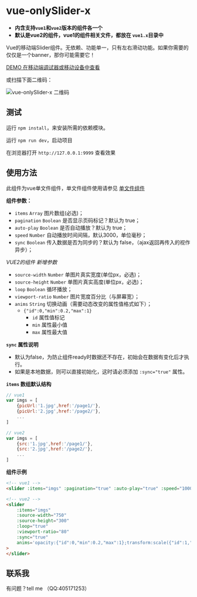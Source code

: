 # vue-onlySlider-x

- **内含支持`vue1`和`vue2`版本的组件各一个**
- **默认是vue2的组件，vue1的组件相关文件，都放在 `vue1.x`目录中**

Vue的移动端Slider组件。无依赖、功能单一，只有左右滑动功能。如果你需要的仅仅是一个banner，那你可能需要它！

[DEMO 在移动端调试器或移动设备中查看](https://guan6.github.io/vue-onlySlider-x/)

或扫描下面二维码：

![vue-onlySlider-x 二维码](https://guan6.github.io/vue-onlySlider-x/img/code.png)

## 测试

运行 `npm install`，来安装所需的依赖模块。

运行 `npm run dev`，启动项目

在浏览器打开 `http://127.0.0.1:9999` 查看效果

## 使用方法

此组件为vue单文件组件，单文件组件使用请参见 [单文件组件](https://cn.vuejs.org/v2/guide/single-file-components.html)

**组件参数：**

- `items` `Array` 图片数组(必选)；
- `pagination` `Boolean` 是否显示页码标记？默认为 true；
- `auto-play` `Boolean` 是否自动播放？默认为 true；
- `speed` `Number` 自动播放时间间隔，默认3000，单位毫秒；
- `sync` `Boolean` 传入数据是否为同步的？默认为 false，（ajax返回再传入的视作异步）；

*VUE2的组件 新增参数*

- `source-width` `Number` 单图片真实宽度(单位px，必选)；
- `source-height` `Number` 单图片真实高度(单位px，必选)；
- `loop` `Boolean` 循环播放；
- `viewport-ratio` `Number` 图片宽度百分比（与屏幕宽）；
- `anims` `String` 切换动画（需要动态改变的属性值格式如下）；
    - `{"id":0,"min":0.2,"max":1}`
        - `id` 属性值标记
        - `min` 属性最小值
        - `max` 属性最大值

**`sync` 属性说明**

- 默认为false，为防止组件ready时数据还不存在，初始会在数据有变化后才执行。
- 如果是本地数据，则可以直接初始化，这时请必须添加 `:sync="true"` 属性。

**`items` 数组默认结构**

```javascript
// vue1
var imgs = [
    {picUrl:'1.jpg',href:'/page1/'},
    {picUrl:'2.jpg',href:'/page2/'},
    ...
]

// vue2
var imgs = [
    {src:'1.jpg',href:'/page1/'},
    {src:'2.jpg',href:'/page2/'},
    ...
]
```

**组件示例**

```html
<!-- vue1 -->
<slider :items="imgs" :pagination="true" :auto-play="true" :speed="1000" :sync="true"></slider>

<!-- vue2 -->
<slider
    :items="imgs"
    :source-width="750"
    :source-height="300"
    :loop="true"
    :viewport-ratio="80"
    :sync="true"
    anims='opacity:{"id":0,"min":0.2,"max":1};transform:scale({"id":1,"min":0.85,"max":1})'
>
</slider>
```


## 联系我

有问题？tell me （QQ:405171253）
